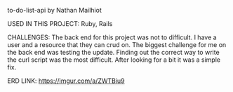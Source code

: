 to-do-list-api by Nathan Mailhiot

USED IN THIS PROJECT: Ruby, Rails

CHALLENGES:
The back end for this project was not to difficult.  I have a user and a resource
that they can crud on.  The biggest challenge for me on the back end was testing
the update. Finding out the correct way to write the curl script was the most
difficult.  After looking for a bit it was a simple fix.

ERD LINK: https://imgur.com/a/ZWTBiu9
